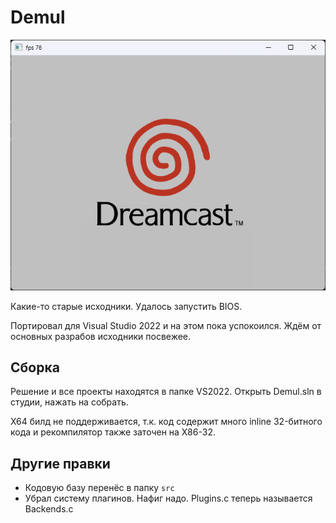 # Demul

![demo1](imgstore/demo1.png)

Какие-то старые исходники. Удалось запустить BIOS.

Портировал для Visual Studio 2022 и на этом пока успокоился. Ждём от основных разрабов исходники посвежее.

## Сборка

Решение и все проекты находятся в папке VS2022. Открыть Demul.sln в студии, нажать на собрать.

X64 билд не поддерживается, т.к. код содержит много inline 32-битного кода и рекомпилятор также заточен на X86-32.

## Другие правки

- Кодовую базу перенёс в папку `src`
- Убрал систему плагинов. Нафиг надо. Plugins.c теперь называется Backends.c
